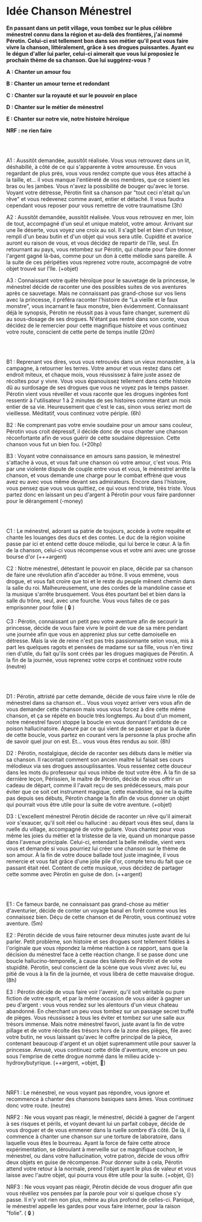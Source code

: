 # Idée Chanson Ménestrel

**En passant dans un petit village, vous tombez sur le plus célèbre ménestrel connu dans la région et au-delà des frontières, j'ai nommé Pérotin. Celui-ci est tellement bon dans son métier qu'il peut vous faire vivre la chanson, littéralement, grâce à ses drogues puissantes. Ayant eu le dégun d'aller lui parler, celui-ci aimerait que vous lui proposiez le prochain thème de sa chanson. Que lui suggérez-vous ?**

**A : Chanter un amour fou**

**B : Chanter un amour terne et redondant**

**C : Chanter sur la royauté et sur le pouvoir en place**

**D : Chanter sur le métier de ménestrel**

**E : Chanter sur notre vie, notre histoire héroïque**

**NRF : ne rien faire**

<br/>
<br/>

A1 : Aussitôt demandée, aussitôt réalisée. Vous vous retrouvez dans un lit, déshabillé, à côté de ce qui s'apparente à votre amoureuse. En vous regardant de plus près, vous vous rendez compte que vous êtes attaché à la taille, et... il vous manque l'entièreté de vos membres, que ce soient les bras ou les jambes. Vous n'avez la possibilité de bouger qu'avec le torse. Voyant votre détresse, Pérotin finit sa chanson par "tout ceci n'était qu'un rêve" et vous redevenez comme avant, entier et détaché. Il vous faudra cependant vous reposer pour vous remettre de votre traumatisme (3h)

A2 : Aussitôt demandée, aussitôt réalisée. Vous vous retrouvez en mer, loin de tout, accompagné d'un seul et unique matelot, votre amour. Arrivant sur une île déserte, vous voyez une croix au sol. Il s'agit bel et bien d'un trésor, rempli d'un beau butin et d'un objet qui vous sera utile. Cupidité et avarice auront eu raison de vous, et vous décidez de repartir de l'île, seul. En retournant au pays, vous retombez sur Pérotin, qui chante pour faire donner l'argent gagné là-bas, comme pour un don à cette mélodie sans pareille. À la suite de ces péripéties vous reprenez votre route, accompagné de votre objet trouvé sur l'île. (+objet)

A3 : Connaissant votre quête héroïque pour le sauvetage de la princesse, le ménestrel décide de raconter une des possibles suites de vos aventures après ce sauvetage. Mais ne connaissant pas grand-chose sur vos liens avec la princesse, il préféra raconter l'histoire de "La vieille et le faux monstre", vous incarnant le faux monstre, bien évidemment. Connaissant déjà le synopsis, Pérotin ne réussit pas à vous faire changer, surement dû au sous-dosage de ses drogues. N'étant pas rentré dans son conte, vous décidez de le remercier pour cette magnifique histoire et vous continuez votre route, conscient de cette perte de temps inutile (20m)

<br/>
<br/>

B1 : Reprenant vos dires, vous vous retrouvés dans un vieux monastère, à la campagne, à retourner les terres. Votre amour et vous restez dans cet endroit miteux, et chaque mois, vous réussissez à faire juste assez de récoltes pour y vivre. Vous vous épanouissez tellement dans cette histoire dû au surdosage de ses drogues que vous ne voyez pas le temps passer. Pérotin vient vous réveiller et vous raconte que les drogues ingérées font ressentir à l'utilisateur 1 à 2 minutes de ses histoires comme étant un mois entier de sa vie. Heureusement que c'est le cas, sinon vous seriez mort de vieillesse. Méditatif, vous continuez votre périple. (6h)

B2 : Ne comprenant pas votre envie soudaine pour un amour sans couleur, Pérotin vous croit dépressif, il décide donc de vous chanter une chanson réconfortante afin de vous guérir de cette soudaine dépression. Cette chanson vous fut un bien fou. (+20hp)

B3 : Voyant votre connaissance en amours sans passion, le ménestrel s'attache à vous, et vous fait une chanson où votre amour, c'est vous. Pris par une violente dispute de couple entre vous et vous, le ménestrel arrête la chanson, et vous demande une charge pour le combat effrèné que vous avez eu avec vous même devant ses admirateurs. Encore dans l'histoire, vous pensez que vous vous quittiez, ce qui vous rend triste, très triste. Vous partez donc en laissant un peu d'argent à Pérotin pour vous faire pardonner pour le dérangement (-money)

<br/>
<br/>

C1 : Le ménestrel, adorant sa patrie de toujours, accède à votre requête et chante les louanges des ducs et des contes. Le duc de la région voisine passe par ici et entend cette douce mélodie, qui lui berce le cœur. A la fin de la chanson, celui-ci vous récompense vous et votre ami avec une grosse bourse d'or (+++argent)

C2 : Notre ménestrel, détestant le pouvoir en place, décide par sa chanson de faire une révolution afin d'accéder au trône. Il vous emmène, vous drogue, et vous fait croire que toi et le reste du peuple mênent chemin dans la salle du roi. Malheureusement, une des cordes de la mandoline casse et la musique s'arrête brusquement. Vous êtes pourtant bel et bien dans la salle du trône, seul, avec une fourche. Vous vous faîtes de ce pas emprisonner pour folie ( :lock: )

C3 : Pérotin, connaissant un petit peu votre aventure afin de secourir la princesse, décide de vous faire vivre le point de vue de sa mère pendant une journée afin que vous en appreniez plus sur cette damoiselle en détresse. Mais la vie de reine n'est pas très passionnante selon vous, mis à part les quelques ragots et pensées de madame sur sa fille, vous n'en tirez rien d'utile, du fait qu'ils sont créés par les drogues magiques de Pérotin. A la fin de la journée, vous reprenez votre corps et continuez votre route (neutre)

<br/>
<br/>

D1 : Pérotin, attristé par cette demande, décide de vous faire vivre le rôle de ménestrel dans sa chanson et... Vous vous voyez arriver vers vous afin de vous demander cette chanson mais vous vous forcez à dire cette même chanson, et ça se répète en boucle très longtemps. Au bout d'un moment, notre ménestrel favori stoppe la boucle en vous donnant l'antidote de ce poison hallucinatoire. Apeuré par ce qui vient de se passer et par la durée de cette boucle, vous partez en courant vers la personne la plus proche afin de savoir quel jour on est. Et... vous vous êtes rendus au soir. (8h)

D2 : Pérotin, nostalgique, décide de raconter ses débuts dans le métier via sa chanson. Il racontait comment son ancien maître lui faisait ses cours mélodieux via ses drogues assouplissantes. Vous ressentez cette douceur dans les mots du professeur qui vous inhibe de tout votre être. À la fin de sa dernière leçon, Périssien, le maître de Pérotin, décide de vous offrir un cadeau de départ, comme il l'avait reçu de ses prédécesseurs, mais pour éviter que ce soit cet instrument magique, cette mandoline, qui ne la quitte pas depuis ses débuts, Pérotin change la fin afin de vous donner un objet qui pourrait vous être utile pour la suite de votre aventure. (+objet)

D3 : L'excellent ménestrel Pérotin décide de raconter un rêve qu'il aimerait voir s'exaucer, qu'il soit réel ou halluciné : au départ vous êtes seul, dans la ruelle du village, accompagné de votre guitare. Vous chantez pour vous même les joies du métier et la tristesse de la vie, quand un monarque passe dans l'avenue principale. Celui-ci, entendant la belle mélodie, vient vers vous et demande si vous pourriez lui créer une chanson sur le thème de son amour. À la fin de votre douce ballade tout juste imaginée, il vous remercie et vous fait grâce d'une jolie pile d'or, compte tenu du fait que ce passant était réel. Content de cette musique, vous décidez de partager cette somme avec Pérotin en guise de don. (++argent)

<br/>
<br/>

E1 : Ce fameux barde, ne connaissant pas grand-chose au métier d'aventurier, décide de conter un voyage banal en forêt comme vous les connaissez bien. Déçu de cette chanson et de Pérotin, vous continuez votre aventure. (5m)

E2 : Pérotin décide de vous faire retourner deux minutes juste avant de lui parler. Petit problème, son histoire et ses drogues sont tellement fidèles à l'originale que vous répondez la même réaction à ce rapport, sans que la décision du ménestrel face à cette réaction change. Il se passe donc une boucle hallucino-temporelle, à cause des talents de Pérotin et de votre stupidité. Pérotin, seul conscient de la scène que vous vivez avec lui, eu pitié de vous à la fin de la journée, et vous libéra de cette mauvaise drogue. (8h)

E3 : Pérotin décide de vous faire voir l'avenir, qu'il soit véritable ou pure fiction de votre esprit, et par la même occasion de vous aider à gagner un peu d'argent : vous vous rendez sur les alentours d'un vieux chateau abandonné. En cherchant un peu vous tombez sur un passage secret truffé de pièges. Vous réussissez à tous les éviter et tombez sur une salle aux trésors immense. Mais notre ménestrel favori, juste avant la fin de votre pillage et de votre récolte des trésors hors de la zone des pièges, file avec votre butin, ne vous laissant qu'avec le coffre principal de la pièce, contenant beaucoup d'argent et un objet suprenamment utile pour sauver la princesse. Amusé, vous continuez cette drôle d'aventure, encore un peu sous l'emprise de cette drogue nommé dans le milieu acide γ-hydroxybutyrique. (++argent, +objet, :nauseated_face:)

<br/>
<br/>

NRF1 : Le ménestrel, ne vous voyant pas répondre, vous ignore et recommence à chanter des chansons basiques sans âmes. Vous continuez donc votre route. (neutre)

NRF2 : Ne vous voyant pas réagir, le ménestrel, décidé à gagner de l'argent à ses risques et périls, et voyant devant lui un parfait cobaye, décide de vous droguer et de vous emmener dans la ruelle sombre d'à côté. De là, il commence à chanter une chanson sur une torture de laboratoire, dans laquelle vous êtes le bourreau. Ayant la force de faire cette atroce expérimentation, se déroulant à merveille sur ce magnifique cochon, le ménestrel, ou dans votre hallucination, votre patron, décide de vous offrir deux objets en guise de récompense. Pour donner suite à cela, Pérotin attend votre retour à la normale, prend l'objet ayant le plus de valeur et vous laisse avec l'autre objet, qui pourra vous être utile pour la suite. (+objet, :confounded:)

NRF3 : Ne vous voyant pas réagir, Pérotin décide de vous droguer afin que vous révéliez vos pensées par la parole pour voir si quelque chose s'y passe. Il n'y voit rien non plus, même au plus profond de celles-ci. Paniqué, le ménestrel appelle les gardes pour vous faire interner, pour la raison "folie". ( :lock: )

